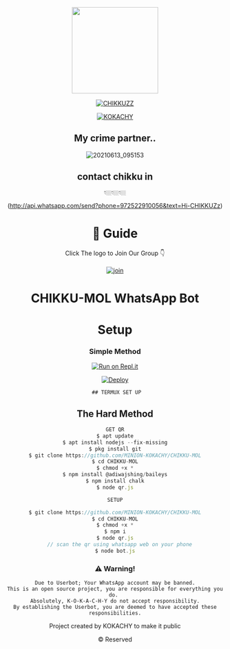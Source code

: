 <div align="center">
  <img border-radius: 15px src="https://telegra.ph/file/cf1fb60a282d52604fa3f.jpg" width="200" height="200"/>
  
  <p align="center">
    
<a href="#"><img title="CHIKKUZZ"
 src="https://img.shields.io/badge/-CHIKKU%20MOL?blue?&style=for-the-badge"></a>
 </p>
  <p align="center">
<a href="https://wa.me/+35796962296"><img title="KOKACHY" src="https://img.shields.io/badge/Kokachy-MINION-KOKACHY/CHIKKU%20MOL?color=Blue&style=for-the-badge&logo=whatsapp"></a>
 </p>
 
## My crime partner..
 
![20210613_095153](https://telegra.ph/file/a29e9d0174562db93d241.jpg) 

 ## contact chikku in
    👇🏼👇🏼👇🏼
(http://api.whatsapp.com/send?phone=972522910056&text=Hi-CHIKKUZz)

 
# 📢 Guide
Click The logo to Join Our Group 👇
    <br>
<br>
  [![join](https://telegra.ph/file/13ff6d16c3ac3063c3db3.jpg)](https://chat.whatsapp.com/DV20uJPlQOT4SJd8HWUz6o)
  <div align="center">
 


# CHIKKU-MOL WhatsApp Bot 

# Setup
<div align="center">

  ### Simple Method
  
[![Run on Repl.it](https://repl.it/badge/github/quiec/whatsAlfa)](https://replit.com/@Nightbot2O/baileys-qr)

[![Deploy](https://www.herokucdn.com/deploy/button.svg)](https://heroku.com/deploy?template=https://github.com/MINION-KOKACHY/CHIKKU-MOL)
     </div>
     
     ## TERMUX SET UP
  
## The Hard Method

```js
GET QR
$ apt update
$ apt install nodejs --fix-missing
$ pkg install git
$ git clone https://github.com/MINION-KOKACHY/CHIKKU-MOL
$ cd CHIKKU-MOL
$ chmod +x *
$ npm install @adiwajshing/baileys
$ npm install chalk
$ node qr.js
```
      
```js
SETUP

$ git clone https://github.com/MINION-KOKACHY/CHIKKU-MOL
$ cd CHIKKU-MOL
$ chmod +x *
$ npm i
$ node qr.js
   // scan the qr using whatsapp web on your phone
$ node bot.js
```


### ⚠️ Warning! 
```
Due to Userbot; Your WhatsApp account may be banned.
This is an open source project, you are responsible for everything you do. 
Absolutely, K-O-K-A-C-H-Y do not accept responsibility.
By establishing the Userbot, you are deemed to have accepted these responsibilities.
```



Project created by KOKACHY to make it public

© Reserved
